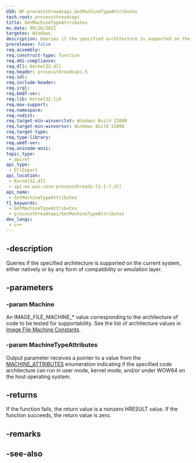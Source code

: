 ```yaml
---
UID: NF:processthreadsapi.GetMachineTypeAttributes
tech.root: processthreadsapi
title: GetMachineTypeAttributes
ms.date: 09/28/2021
targetos: Windows
description: Queries if the specified architecture is supported on the current system, either natively or by any form of compatibility or emulation layer. 
prerelease: false
req.assembly: 
req.construct-type: function
req.ddi-compliance: 
req.dll: Kernel32.dll
req.header: processthreadsapi.h
req.idl: 
req.include-header: 
req.irql: 
req.kmdf-ver: 
req.lib: Kernel32.lib
req.max-support: 
req.namespace: 
req.redist: 
req.target-min-winverclnt: Windows Build 22000
req.target-min-winversvr: Windows Build 22000
req.target-type: 
req.type-library: 
req.umdf-ver: 
req.unicode-ansi: 
topic_type:
 - apiref
api_type:
 - DllExport
api_location:
 - Kernel32.dll
 - api-ms-win-core-processthreads-l1-1-7.dll
api_name:
 - GetMachineTypeAttributes
f1_keywords:
 - GetMachineTypeAttributes
 - processthreadsapi/GetMachineTypeAttributes
dev_langs:
 - c++
---
```


## -description

Queries if the specified architecture is supported on the current system, either natively or by any form of compatibility or emulation layer. 


## -parameters

### -param Machine

An IMAGE_FILE_MACHINE_* value corresponding to the architecture of code to be tested for supportability. See the list of architecture values in [Image File Machine Constants](/windows/win32/sysinfo/image-file-machine-constants).

### -param MachineTypeAttributes

Output parameter receives a pointer to a value from the [MACHINE_ATTRIBUTES](ne-processthreadsapi-machine_attributes.md) enumeration indicating if the specified code architecture can run in user mode, kernel mode, and/or under WOW64 on the host operating system.

## -returns

If the function fails, the return value is a nonzero HRESULT value. If the function succeeds, the return value is zero.

## -remarks

## -see-also


